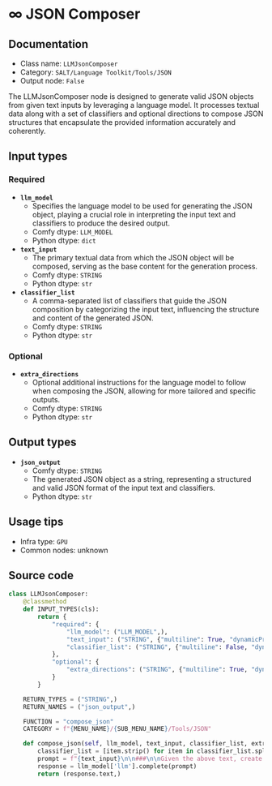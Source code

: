 # ∞ JSON Composer
## Documentation
- Class name: `LLMJsonComposer`
- Category: `SALT/Language Toolkit/Tools/JSON`
- Output node: `False`

The LLMJsonComposer node is designed to generate valid JSON objects from given text inputs by leveraging a language model. It processes textual data along with a set of classifiers and optional directions to compose JSON structures that encapsulate the provided information accurately and coherently.
## Input types
### Required
- **`llm_model`**
    - Specifies the language model to be used for generating the JSON object, playing a crucial role in interpreting the input text and classifiers to produce the desired output.
    - Comfy dtype: `LLM_MODEL`
    - Python dtype: `dict`
- **`text_input`**
    - The primary textual data from which the JSON object will be composed, serving as the base content for the generation process.
    - Comfy dtype: `STRING`
    - Python dtype: `str`
- **`classifier_list`**
    - A comma-separated list of classifiers that guide the JSON composition by categorizing the input text, influencing the structure and content of the generated JSON.
    - Comfy dtype: `STRING`
    - Python dtype: `str`
### Optional
- **`extra_directions`**
    - Optional additional instructions for the language model to follow when composing the JSON, allowing for more tailored and specific outputs.
    - Comfy dtype: `STRING`
    - Python dtype: `str`
## Output types
- **`json_output`**
    - Comfy dtype: `STRING`
    - The generated JSON object as a string, representing a structured and valid JSON format of the input text and classifiers.
    - Python dtype: `str`
## Usage tips
- Infra type: `GPU`
- Common nodes: unknown


## Source code
```python
class LLMJsonComposer:
    @classmethod
    def INPUT_TYPES(cls):
        return {
            "required": {
                "llm_model": ("LLM_MODEL",),
                "text_input": ("STRING", {"multiline": True, "dynamicPrompts": False, "placeholder": "Data..."}),
                "classifier_list": ("STRING", {"multiline": False, "dynamicPrompts": False}),
            },
            "optional": {
                "extra_directions": ("STRING", {"multiline": True, "dynamicPrompts": False, "placeholder": "Extra directions for the LLM to follow..."}),
            }
        }

    RETURN_TYPES = ("STRING",)
    RETURN_NAMES = ("json_output",)

    FUNCTION = "compose_json"
    CATEGORY = f"{MENU_NAME}/{SUB_MENU_NAME}/Tools/JSON"

    def compose_json(self, llm_model, text_input, classifier_list, extra_directions=""):
        classifier_list = [item.strip() for item in classifier_list.split(",") if item.strip()]
        prompt = f"{text_input}\n\n###\n\nGiven the above text, create a valid JSON object utilizing *all* of the data; using the following classifiers: {classifier_list}.\n\n{extra_directions}\n\nPlease ensure the JSON output is properly formatted, and does not omit any data."
        response = llm_model['llm'].complete(prompt)
        return (response.text,)

```
